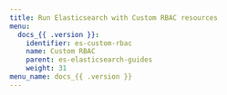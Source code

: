 ```yaml
---
title: Run Elasticsearch with Custom RBAC resources
menu:
  docs_{{ .version }}:
    identifier: es-custom-rbac
    name: Custom RBAC
    parent: es-elasticsearch-guides
    weight: 31
menu_name: docs_{{ .version }}
---
```

